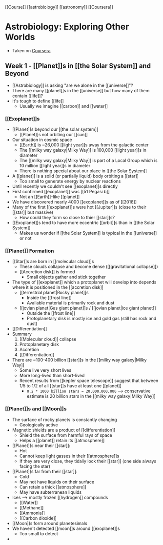 [[Course]] [[astrobiology]] [[astronomy]] [[Coursera]]

# Astrobiology: Exploring Other Worlds
- Taken on [Coursera](https://www.coursera.org/learn/astrobiology-exploring-other-worlds)

## Week 1 - [[Planet]]s in [[the Solar System]] and Beyond
- [[Astrobiology]] is asking "are we alone in the [[universe]]"?
- There are many [[planet]]s in the [[universe]] but how many of them contain [[life]]?
- It's tough to define [[life]]
	- Usually we imagine [[carbon]] and [[water]]

### [[Exoplanet]]s
- [[Planet]]s beyond our [[the solar system]]
	- [[Planet]]s not orbiting our [[sun]]
- Our situation in cosmic space
	- [[Earth]] is ~26,000 [[light year]]s away from the galactic center
	- The [[milky way galaxy|Milky Way]] is 100,000 [[light year]]s in diameter
	- The [[milky way galaxy|Milky Way]] is part of a Local Group which is 10 million [[light year]]s in diameter
	- There is nothing special about our place in [[the Solar System]]
- A [[planet]] is a solid (or partially liquid) body orbiting a [[star]]
	- Too small to generate energy by nuclear reactions
- Until recently we couldn't see [[exoplanet]]s directly
- First confirmed [[exoplanet]] was [[51 Pegasi b]]
	- Not an [[Earth]]-like [[planet]]
- We have discovered nearly 4000 [[exoplanet]]s as of [[2018]]
- Many of the first [[exoplanet]]s were hot [[Jupiter]]s (close to their [[star]] but massive)
	- How could they form so close to thier [[star]]s?
- [[Exoplanet]]s tend to have more eccentric [[orbit]]s than in [[the Solar System]]
	- Makes us wonder if [[the Solar System]] is typical in the [[universe]] or not

### [[Planet]] Formation
- [[Star]]s are born in [[molecular cloud]]s
	- These clouds collapse and become dense ([[gravitational collapse]])
	- [[Accretion disk]] is formed
		- Small objects gather and stick together
- The type of [[exoplanet]] which a protoplanet will develop into depends where it is positioned in the [[accretion disk]]
	- [[terrestrial planet|Rocky planet]]s
		- Inside the [[frost line]]
		- Available material is primarily rock and dust
	- [[jovian planet|Gas giant planet]]s / [[jovian planet|ice giant planet]]
		- Outside the [[frost line]]
		- Protoplanetary disk is mostly ice and gold gas (still has rock and dust)
- [[Differentiation]]
- Summary
	1. [[Molecular cloud]] collapse
	2. Protoplanetary disk
	3. Accretion
	4. [[Differentiation]]
- There are ~100-400 billion [[star]]s in the [[milky way galaxy|Milky Way]]
	- Some live very short lives
	- More long-lived than short-lived
	- Recent results from [[kepler space telescope]] suggest that between 1/5 to 1/2 of all [[star]]s have at least one [[planet]]
		- `0.2 * 1000 billion stars = 20,000,000,000` --> conservative estimate is 20 billion stars in the [[milky way galaxy|Milky Way]]

### [[Planet]]s and [[Moon]]s
- The surface of rocky planets is constantly changing
	- Geologically active
- Magnetic shields are a product of [[differentiation]]
	- Shield the surface from harmful rays of space
	- Helps a [[planet]] retain its [[atmosphere]]
- [[Planet]]s near their [[star]]:
	- Hot
	- Cannot keep light gasses in their [[atmosphere]]s
	- If they are very close, they tidally lock their [[star]] (one side always facing the star)
- [[Planet]]s far from their [[star]]:
	- Cold
	- May not have liquids on their surface
	- Can retain a thick [[atmosphere]]
	- May have subterranean liquids
- Ices --> mostly frozen [[hydrogen]] compounds
	- [[Water]]
	- [[Methane]]
	- [[Ammonia]]
	- [[Carbon dioxide]]
- [[Moon]]s form around planetesimals
- We haven't detected [[moon]]s around [[exoplanet]]s
	- Too small to detect
- 